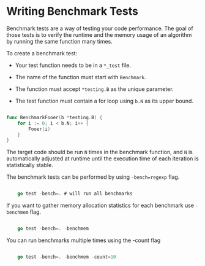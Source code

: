 # Writing Benchmark Tests

Benchmark tests are a way of testing your code performance. The goal of
those tests is to verify the runtime and the memory usage of an algorithm
by running the same function many times.

To create a benchmark test:

- Your test function needs to be in a `*_test` file.

- The name of the function must start with `Benchmark`.

- The function must accept `*testing.B` as the unique parameter.

- The test function must contain a for loop using `b.N` as its upper bound.

```go

func BenchmarkFooer(b *testing.B) {
    for i := 0; i < b.N; i++ {
        Fooer(i)
    }
}

```

The target code should be run `N` times in the benchmark function, and `N` is
automatically adjusted at runtime until the execution time of each iteration
is statistically stable.

The benchmark tests can be performed by  using `-bench=regexp` flag.

```go

    go test -bench=. # will run all benchmarks

```

If you want to gather memory allocation statistics for each benchmark
 use `-benchmem` flag.

```go

    go test -bench=. -benchmem

```

You can run benchmarks multiple times using the -count flag

```go

    go test -bench=. -benchmem -count=10

```
